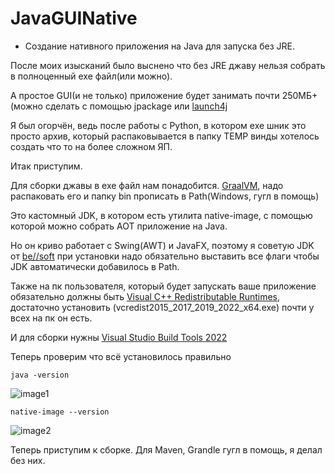 # JavaGUINative

- Создание нативного приложения на Java для запуска без JRE.
  
После моих изысканий было выснено что без JRE джаву нельзя собрать в полноценный exe файл(или можно).

А простое GUI(и не только) приложение будет занимать почти 250МБ+(можно сделать с помощью jpackage или [launch4j](https://launch4j.sourceforge.net/)

Я был огорчён, ведь после работы с Python, в котором exe шник это просто архив, который распаковывается в папку TEMP винды хотелось создать что то на более сложном ЯП.

Итак приступим.

Для сборки джавы в exe файл нам понадобится. [GraalVM](https://www.graalvm.org/downloads/#), надо распаковать его и папку bin прописать в Path(Windows, гугл в помощь)

Это кастомный JDK, в котором есть утилита native-image, с помощью которой можно собрать AOT приложение на Java.

Но он криво работает с Swing(AWT) и JavaFX, поэтому я советую JDK от [be//soft](https://bell-sw.com/pages/downloads/native-image-kit/#nik-23-(jdk-17)) при установки надо обязательно выставить все флаги чтобы JDK автоматически добавилось в Path.

Также на пк пользователя, который будет запускать ваше приложение обязательно должны быть [Visual C++ Redistributable Runtimes](https://www.techpowerup.com/download/visual-c-redistributable-runtime-package-all-in-one/), достаточно установить (vcredist2015_2017_2019_2022_x64.exe) почти у всех на пк он есть.

И для сборки нужны [Visual Studio Build Tools 2022](https://aka.ms/vs/17/release/vs_BuildTools.exe)

Теперь проверим что всё установилось правильно

``` 
java -version
```
![image1](https://github.com/user-attachments/assets/05f46b49-931b-4caf-a175-ba0e1cd195a9)

```
native-image --version
```
![image2](https://github.com/user-attachments/assets/f7b528ac-9cb3-4bf5-9208-473f6f3b8679)

Теперь приступим к сборке. Для Maven, Grandle гугл в помощь, я делал без них.











 

